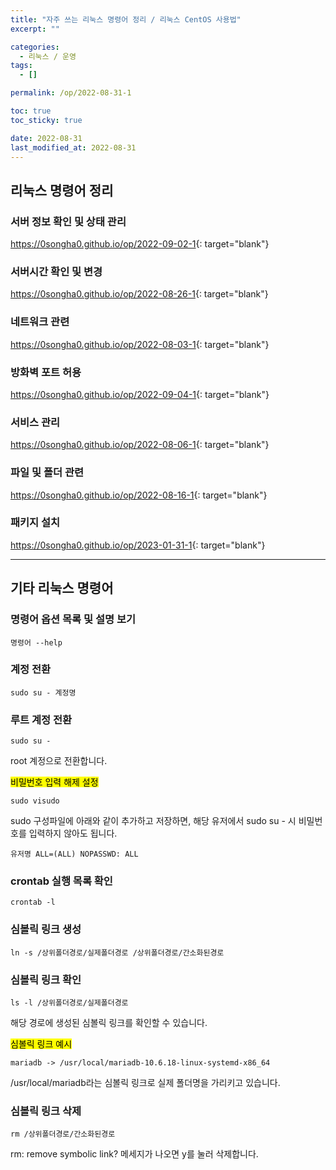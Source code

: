 ```yaml
---
title: "자주 쓰는 리눅스 명령어 정리 / 리눅스 CentOS 사용법"
excerpt: ""

categories:
  - 리눅스 / 운영
tags:
  - []

permalink: /op/2022-08-31-1

toc: true
toc_sticky: true

date: 2022-08-31
last_modified_at: 2022-08-31
---
```


## 리눅스 명령어 정리

### 서버 정보 확인 및 상태 관리
<https://0songha0.github.io/op/2022-09-02-1>{: target="blank"}

### 서버시간 확인 및 변경
<https://0songha0.github.io/op/2022-08-26-1>{: target="blank"}

### 네트워크 관련
<https://0songha0.github.io/op/2022-08-03-1>{: target="blank"}

### 방화벽 포트 허용
<https://0songha0.github.io/op/2022-09-04-1>{: target="blank"}

### 서비스 관리
<https://0songha0.github.io/op/2022-08-06-1>{: target="blank"}

### 파일 및 폴더 관련
<https://0songha0.github.io/op/2022-08-16-1>{: target="blank"}

### 패키지 설치
<https://0songha0.github.io/op/2023-01-31-1>{: target="blank"}

---

## 기타 리눅스 명령어

### 명령어 옵션 목록 및 설명 보기
```
명령어 --help
```

### 계정 전환
```
sudo su - 계정명
```

### 루트 계정 전환
```
sudo su -
```
root 계정으로 전환합니다.

<mark>비밀번호 입력 해제 설정</mark>
```
sudo visudo
```
sudo 구성파일에 아래와 같이 추가하고 저장하면, 해당 유저에서 sudo su - 시 비밀번호를 입력하지 않아도 됩니다.
```
유저명 ALL=(ALL) NOPASSWD: ALL
```

### crontab 실행 목록 확인
```
crontab -l
```

### 심볼릭 링크 생성
```
ln -s /상위폴더경로/실제폴더경로 /상위폴더경로/간소화된경로
```

### 심볼릭 링크 확인
```
ls -l /상위폴더경로/실제폴더경로
```
해당 경로에 생성된 심볼릭 링크를 확인할 수 있습니다.  

<mark>심볼릭 링크 예시</mark>  
```
mariadb -> /usr/local/mariadb-10.6.18-linux-systemd-x86_64
```
/usr/local/mariadb라는 심볼릭 링크로 실제 폴더명을 가리키고 있습니다.

### 심볼릭 링크 삭제
```
rm /상위폴더경로/간소화된경로
```
rm: remove symbolic link? 메세지가 나오면 y를 눌러 삭제합니다.
